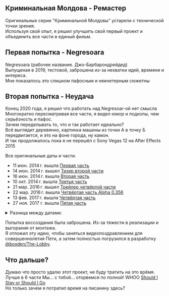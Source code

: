 ## Криминальная Молдова - Ремастер

Оригинальные серии "Криминальной Молдовы" устарели с технической точки зрения.  
Используя свой опыт, я решил улучшить свой первый проект и объединить все части в единый фильм.

## Первая попытка - Negresoara
Negresoara (рабочее название. Джо-Барбарондрейдед)  
Выпущеная в 2019, тестовой, заброшена из-за нехватки идей, времени и интереса.  
Мне показалось это слишком пафосным и неинетерным сюжетны


## Вторая попытка - Неудача
Конец 2020 года, я решил что работать над Negresoar-ой нет смысла  
Многократно пересматривая все части, я видел юмор и подколы, чем серьёзность и пафос.  
Зачем переделывать то, что и так работает идеально?  
Всё выглядит деревянно, картинка машины из точки А в точку Б передвигается, и это на фоне города, ну камон.  
И так продолжалось пока я не перешёл с Sony Vegas 12 на After Effects 2015  

Все оригинальные даты и части.
- 11 июн. 2014 г. вышла [Первая часть](https://youtu.be/6bbg89eKalE)  
- 14 июн. 2014 г. вышел [Тизер второй части](https://youtu.be/eateoic_bIY)  
- 16 июн. 2014 г. вышла [Вторая часть](https://youtu.be/NBT64abcItE)  
- 10 окт. 2014 г. вышла [Третья часть](https://youtu.be/Wb90M9XA6Fc)  
- 21 мар. 2016 г. вышел [Трейлер четвёртой части](https://youtu.be/RNSZ2KUtmnQ)  
- 22 мар. 2016 г. вышла [Четвёртая часть Alpha 0.356](https://youtu.be/g18FMWku0rY)  
- 13 фев. 2017 г. вышла [Четвёртая часть](https://youtu.be/OU63V6tUD2Y)  
- 27 ноя. 2017 г. вышла [Пятая часть](https://vk.com/video182826984_456239503)

<details>
<summary> Разница между датами: </summary>
11 июн. 2014 г. - 14 июн. 2014 г. : 3 дня <br>
14 июн. 2014 г. - 16 июн. 2014 г. : 2 дня <br>
16 июн. 2014 г. - 10 окт. 2014 г. : 116 дней (3 месяца 24 дня) <br>
10 окт. 2014 г. - 21 мар. 2016 г. : 547 дней (1 год 5 месяцев 11 дней) <br>
21 мар. 2016 г. - 22 мар. 2016 г. : 1 день <br>
22 мар. 2016 г. - 13 фев. 2017 г. : 336 дней (10 месяцев 22 дня) <br>
13 фев. 2017 г. - 27 ноя. 2017 г. : 287 дней (9 месяцев 14 дней) <br>
</details>

Попытка воссоздания была заброшена. Из-за тяжести в реализации и выгорания от монтажа.  
Я отложил эту идею, чтобы заняться видеопоздравлением для совершеннолетия Пети, а затем полностью погрузился в разработку [@boxden/The-Lobby](https://github.com/boxden/The-Lobby).

## Что дальше?
Думаю что просто удалю этот проект, не буду тратить на это врёмя.  
Лучше в 6 части Мы... с тобой... оторвемся по полной! WHOO [Should I Stay or Should I Go](https://youtu.be/BN1WwnEDWAM)   
Но только зачем я потратил время на писанину здесь?